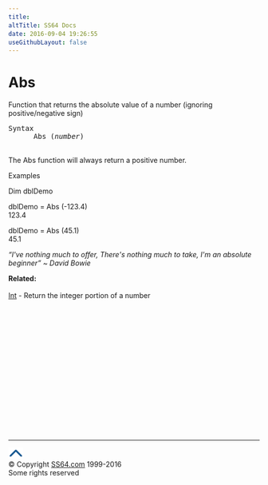 ```yaml
---
title:
altTitle: SS64 Docs
date: 2016-09-04 19:26:55
useGithubLayout: false
---
```

<!-- #BeginLibraryItem "/Library/head_vb.lbi" --><!-- #EndLibraryItem --><h1>Abs</h1> 
<p>Function that returns the  absolute value of a number (ignoring positive/negative sign)</p>
<pre>Syntax
      Abs (<i>number</i>)</pre>
<p><br>
The Abs function will always return a positive number.</p>
<p>Examples</p>
<p class="code">Dim dblDemo</p>
<p class="code"> dblDemo = Abs (-123.4)<br>
123.4</p>
<p class="code">dblDemo = Abs (45.1)<br>
45.1 </p>
<p class="quote"><i>“I've nothing much to offer, There's nothing much to take, I'm an absolute beginner” ~ David Bowie</i></p>
<p><b>Related:</b><br>
<br>
<a href="int.html">Int</a> - Return the integer portion of a number</p><!-- #BeginLibraryItem "/Library/foot_vb.lbi" --><p>
<!-- VB300 -->
<ins class="adsbygoogle" style="display:inline-block;width:300px;height:250px" data-ad-client="ca-pub-6140977852749469" data-ad-slot="1683739502"></ins>
<script>
(adsbygoogle = window.adsbygoogle || []).push({});
</script></p>
<hr>
<div id="bl" class="footer"><a href="abs.html#"><img src="../images/top.png" width="30" height="22" alt="Back to the Top"></a></div>
<div id="br" class="footer, tagline">© Copyright <a href="http://ss64.com/">SS64.com</a> 1999-2016<br>
Some rights reserved</div><!-- #EndLibraryItem -->

